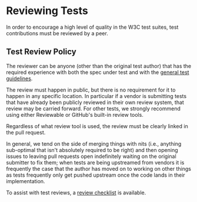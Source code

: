 # Reviewing Tests

In order to encourage a high level of quality in the W3C test
suites, test contributions must be reviewed by a peer.

## Test Review Policy

The reviewer can be anyone (other than the original test author) that
has the required experience with both the spec under test and with
the [general test guidelines](../_writing-tests/general-guidelines).

The review must happen in public, but there is no requirement for it
to happen in any specific location. In particular if a vendor is
submitting tests that have already been publicly reviewed in their own
review system, that review may be carried forward. For other tests, we
strongly recommend using either Reviewable or GitHub's built-in review
tools.

Regardless of what review tool is used, the review must be clearly
linked in the pull request.

In general, we tend on the side of merging things with nits (i.e.,
anything sub-optimal that isn't absolutely required to be right) and
then opening issues to leaving pull requests open indefinitely waiting
on the original submitter to fix them; when tests are being upstreamed
from vendors it is frequently the case that the author has moved on to
working on other things as tests frequently only get pushed upstream
once the code lands in their implementation.

To assist with test reviews, a [review checklist](checklist) is available.

